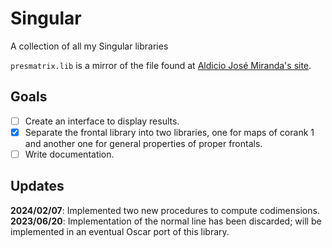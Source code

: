 # Singular
A collection of all my Singular libraries

`presmatrix.lib` is a mirror of the file found at
[Aldicio José Miranda's site](https://sites.google.com/site/aldicio/publicacoes/presentation-matrix-algorithm).

## Goals
- [ ] Create an interface to display results.
- [x] Separate the frontal library into two libraries, one for maps of corank 1 and another one for general properties of proper frontals.
- [ ] Write documentation.

## Updates
**2024/02/07**: Implemented two new procedures to compute codimensions.
**2023/06/20**: Implementation of the normal line has been discarded; will be implemented in an eventual Oscar port of this library.
